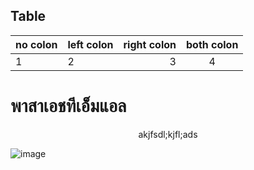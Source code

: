 
## Table

| no colon  | left colon | right colon |both colon |
|-----------|:-----------|------------:|:---------:|
|1|2|3|4|

<H1>พาสาเอชทีเอ็มแอล</H1> 
 
<p align=center>akjfsdl;kjfl;ads</p> 

![image](https://github.com/user-attachments/assets/9606ca37-bcdc-4183-898c-c8511c33cae9)
